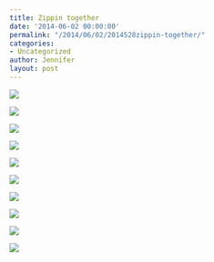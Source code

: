 ```yaml
---
title: Zippin together
date: '2014-06-02 00:00:00'
permalink: "/2014/06/02/2014528zippin-together/"
categories:
- Uncategorized
author: Jennifer
layout: post
---
```


<div class="image-gallery-wrapper">
  <p>
    <img src="http://static1.squarespace.com/static/50db6bb3e4b015296cd43789/50dfa5b1e4b0dc6320e0b5ea/538cc9aae4b0525f6f0d9f64/1401735611491/2014-05-03+16.06.59.jpg.59.jpg?format=original" />
  </p>

  <p>
    <img src="http://static1.squarespace.com/static/50db6bb3e4b015296cd43789/50dfa5b1e4b0dc6320e0b5ea/538cc9afe4b022cc4c7d1fc2/1401735665333/2014-05-03+15.56.33.jpg.33.jpg?format=original" />
  </p>

  <p>
    <img src="http://static1.squarespace.com/static/50db6bb3e4b015296cd43789/50dfa5b1e4b0dc6320e0b5ea/538cc9b9e4b022cc4c7d1fce/1430547659258/2014-05-03+15.15.40.jpg.40.jpg?format=original" />
  </p>

  <p>
    <img src="http://static1.squarespace.com/static/50db6bb3e4b015296cd43789/50dfa5b1e4b0dc6320e0b5ea/538cc9bee4b022cc4c7d1fd5/1401735661572/2014-05-03+14.45.31.jpg.31.jpg?format=original" />
  </p>

  <p>
    <img src="http://static1.squarespace.com/static/50db6bb3e4b015296cd43789/50dfa5b1e4b0dc6320e0b5ea/538cc9c7e4b022cc4c7d1fe4/1401735672214/2014-05-03+16.10.05.jpg.05.jpg?format=original" />
  </p>

  <p>
    <img src="http://static1.squarespace.com/static/50db6bb3e4b015296cd43789/50dfa5b1e4b0dc6320e0b5ea/538cc9cce4b022cc4c7d1ff7/1430547638649/2014-05-03+19.10.28-2.jpg.28-2.jpg?format=original" />
  </p>

  <p>
    <img src="http://static1.squarespace.com/static/50db6bb3e4b015296cd43789/50dfa5b1e4b0dc6320e0b5ea/538cc9d4e4b022cc4c7d2008/1401735665995/2014-05-03+19.34.32.jpg.32.jpg?format=original" />
  </p>

  <p>
    <img src="http://static1.squarespace.com/static/50db6bb3e4b015296cd43789/50dfa5b1e4b0dc6320e0b5ea/538cc9d8e4b022cc4c7d2016/1430547668663/2014-05-03+19.55.23.jpg.23.jpg?format=original" />
  </p>

  <p>
    <img src="http://static1.squarespace.com/static/50db6bb3e4b015296cd43789/50dfa5b1e4b0dc6320e0b5ea/538cc9dce4b022cc4c7d2023/1401735656963/2014-05-03+19.55.47.jpg.47.jpg?format=original" />
  </p>

  <p>
    <img src="http://static1.squarespace.com/static/50db6bb3e4b015296cd43789/50dfa5b1e4b0dc6320e0b5ea/538cc9eae4b022cc4c7d2048/1401735678717/2014-05-03+15.29.12.jpg.12.jpg?format=original" />
  </p>
</div>
